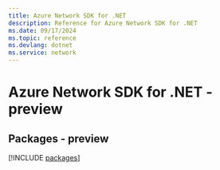 ```yaml
---
title: Azure Network SDK for .NET
description: Reference for Azure Network SDK for .NET
ms.date: 09/17/2024
ms.topic: reference
ms.devlang: dotnet
ms.service: network
---
```

# Azure Network SDK for .NET - preview
## Packages - preview
[!INCLUDE [packages](network-index.md)]